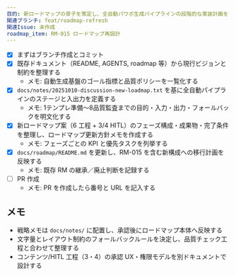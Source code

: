 ```yaml
---
目的: 新ロードマップの骨子を策定し、全自動パワポ生成パイプラインの段階的な実装計画をまとめる
関連ブランチ: feat/roadmap-refresh
関連Issue: 未作成
roadmap_item: RM-015 ロードマップ再設計
---
```


- [x] まずはブランチ作成とコミット
- [x] 既存ドキュメント（README, AGENTS, roadmap 等）から現行ビジョンと制約を整理する
  - メモ: 自動生成基盤のゴール指標と品質ポリシーを一覧化する
- [x] `docs/notes/20251010-discussion-new-loadmap.txt` を基に全自動パイプラインのステージと入出力を定義する
  - メモ: 1テンプレ準備〜8品質監査までの目的・入力・出力・フォールバックを明文化する
- [x] 新ロードマップ案（6 工程 + 3/4 HITL）のフェーズ構成・成果物・完了条件を整理し、ロードマップ更新方針メモを作成する
  - メモ: フェーズごとの KPI と優先タスクを列挙する
- [x] `docs/roadmap/README.md` を更新し、RM-015 を含む新構成への移行計画を反映する
  - メモ: 既存 RM の継承／廃止判断を記録する
- [ ] PR 作成
  - メモ: PR を作成したら番号と URL を記入する

## メモ
- 戦略メモは `docs/notes/` に配置し、承認後にロードマップ本体へ反映する
- 文字量とレイアウト制約のフォールバックルールを決定し、品質チェック工程と合わせて整理する
- コンテンツ/HITL 工程（3・4）の承認 UX・権限モデルを別ドキュメントで設計する
